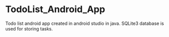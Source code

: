 # TodoList_Android_App
Todo list android app created in android studio in java. SQLite3 database is used for storing tasks.
